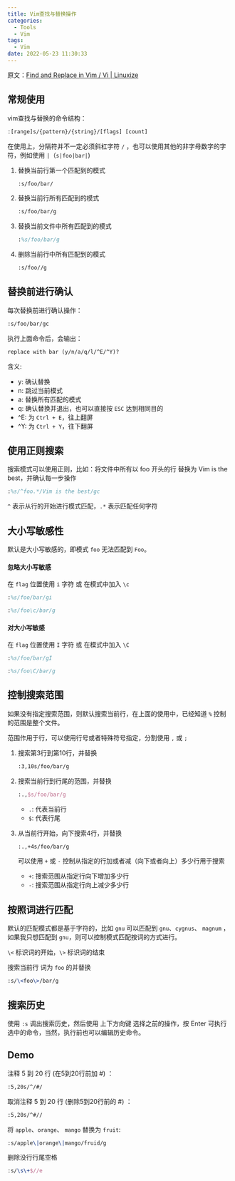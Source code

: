 ```yaml
---
title: Vim查找与替换操作
categories:
  - Tools
  - Vim
tags:
  - Vim
date: 2022-05-23 11:30:33
---
```


原文：[Find and Replace in Vim / Vi | Linuxize](https://linuxize.com/post/vim-find-replace/)

## 常规使用

vim查找与替换的命令结构：

```tex
:[range]s/{pattern}/{string}/[flags] [count]
```

在使用上，分隔符并不一定必须斜杠字符 `/` ，也可以使用其他的非字母数字的字符，例如使用 `|`（`s|foo|bar|`)

1. 替换当前行第一个匹配到的模式

    ```tex
    :s/foo/bar/
    ```

2. 替换当前行所有匹配到的模式

    ```tex
    :s/foo/bar/g
    ```

3. 替换当前文件中所有匹配到的模式

    ```tex
    :%s/foo/bar/g
    ```

4. 删除当前行中所有匹配到的模式

    ```tex
    :s/foo//g
    ```



## 替换前进行确认

每次替换前进行确认操作：

```tex
:s/foo/bar/gc
```

执行上面命令后，会输出：

```tex
replace with bar (y/n/a/q/l/^E/^Y)?
```

含义:

- y: 确认替换
- n: 跳过当前模式
- a: 替换所有匹配的模式
- q: 确认替换并退出，也可以直接按 `ESC` 达到相同目的
- ^E: 为 `Ctrl + E`，往上翻屏
- ^Y: 为 `Ctrl + Y`，往下翻屏



## 使用正则搜索

搜索模式可以使用正则，比如：将文件中所有以 foo 开头的行 替换为 Vim is the best，并确认每一步操作

```tex
:%s/^foo.*/Vim is the best/gc
```

`^` 表示从行的开始进行模式匹配，`.*` 表示匹配任何字符



## 大小写敏感性

默认是大小写敏感的，即模式 `foo` 无法匹配到 `Foo`。

#### 忽略大小写敏感

在 `flag` 位置使用 `i` 字符 或 在模式中加入 `\c`

```tex
:%s/foo/bar/gi

:%s/foo\c/bar/g
```

#### 对大小写敏感

在 `flag` 位置使用 `I` 字符 或 在模式中加入 `\C`

```tex
:%s/foo/bar/gI

:%s/foo\C/bar/g
```



## 控制搜索范围

如果没有指定搜索范围，则默认搜索当前行，在上面的使用中，已经知道 `%` 控制的范围是整个文件。

范围作用于行，可以使用行号或者特殊符号指定，分割使用 `,` 或 `;`

1. 搜索第3行到第10行，并替换

    ```tex
    :3,10s/foo/bar/g
    ```

2. 搜索当前行到行尾的范围，并替换

    ```tex
    :.,$s/foo/bar/g
    ```

    - `.`: 代表当前行
    - `$`: 代表行尾

3. 从当前行开始，向下搜索4行，并替换

    ```tex
    :.,+4s/foo/bar/g
    ```

    可以使用 `+` 或 `-` 控制从指定的行加或者减（向下或者向上）多少行用于搜索

    - `+`: 搜索范围从指定行向下增加多少行
    - `-`: 搜索范围从指定行向上减少多少行



## 按照词进行匹配

默认的匹配模式都是基于字符的，比如 `gnu` 可以匹配到 `gnu`、`cygnus`、 `magnum` ，如果我只想匹配到 `gnu`，则可以控制模式匹配按词的方式进行。

`\<` 标识词的开始，`\>` 标识词的结束

搜索当前行 词为 `foo` 的并替换

```tex
:s/\<foo\>/bar/g
```



## 搜索历史

使用 `:s` 调出搜索历史，然后使用 上下方向键 选择之前的操作，按 Enter 可执行选中的命令，当然，执行前也可以编辑历史命令。



## Demo

注释 5 到 20 行 (在5到20行前加 #) ：

```tex
:5,20s/^/#/
```

取消注释 5 到 20 行 (删除5到20行前的 #) ：

```tex
:5,20s/^#//
```

将 `apple`、`orange`、 `mango` 替换为 `fruit`:

```tex
:s/apple\|orange\|mango/fruid/g
```

删除没行行尾空格

```tex
:s/\s\+$//e
```

